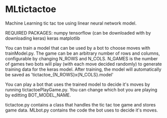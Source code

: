 # MLtictactoe
Machine Learning tic tac toe using linear neural network model.

REQUIRED PACKAGES:
numpy
tensorflow (can be downloaded with by downloading keras)
keras
matplotlib

You can train a model that can be used by a bot to choose moves with trainModel.py. 
The game can be an arbitrary number of rows and columns, configurable by changing N_ROWS and N_COLS.
N_GAMES is the number of games two bots will play (with each move decided randomly) to generate training data for the keras model.
After training, the model will automatically be saved as 'tictactoe_{N_ROWS}x{N_COLS}.model'

You can play a bot that uses the trained model to decide it's moves by running tictactoePlayGame.py.
You can change which bot you are playing by editting BOT_MODEL_NAME.

tictactoe.py contains a class that handles the tic tac toe game and stores game data.
MLbot.py contains the code the bot uses to decide it's moves.
